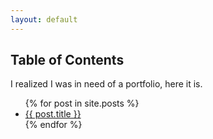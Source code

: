 ```yaml
---
layout: default
---
```


## Table of Contents

I realized I was in need of a portfolio, here it is.

<ul>
  {% for post in site.posts %}
    <li>
      <a href="{{ post.url }}">{{ post.title }}</a>
    </li>
  {% endfor %}
</ul>
